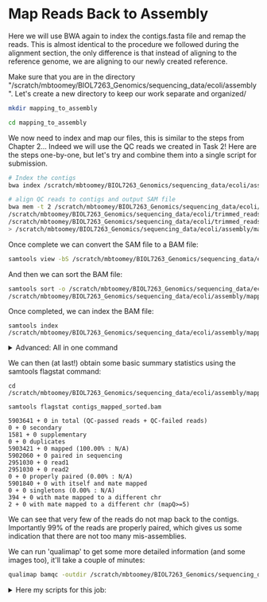 # Map Reads Back to Assembly
Here we will use BWA again to index the contigs.fasta file and remap the reads. This is almost identical to the procedure we followed during the alignment section, the only difference is that instead of aligning to the reference genome, we are aligning to our newly created reference.

Make sure that you are in the directory "/scratch/mbtoomey/BIOL7263_Genomics/sequencing_data/ecoli/assembly". Let's create a new directory to keep our work separate and organized/

```bash
mkdir mapping_to_assembly

cd mapping_to_assembly
```

We now need to index and map our files, this is similar to the steps from Chapter 2... Indeed we will use the QC reads we created in Task 2! Here are the steps one-by-one, but let's try and combine them into a single script for submission. 

```bash
# Index the contigs
bwa index /scratch/mbtoomey/BIOL7263_Genomics/sequencing_data/ecoli/assembly/contig.fasta

# align QC reads to contigs and output SAM file
bwa mem -t 2 /scratch/mbtoomey/BIOL7263_Genomics/sequencing_data/ecoli/assembly/contigs.fasta \
/scratch/mbtoomey/BIOL7263_Genomics/sequencing_data/ecoli/trimmed_reads_val_1.fq.gz \
/scratch/mbtoomey/BIOL7263_Genomics/sequencing_data/ecoli/trimmed_reads_val_1.fq.gz \
> /scratch/mbtoomey/BIOL7263_Genomics/sequencing_data/ecoli/assembly/mapping_to_assembly/contigs_mapped.sam
```

Once complete we can convert the SAM file to a BAM file:
```bash
samtools view -bS /scratch/mbtoomey/BIOL7263_Genomics/sequencing_data/ecoli/assembly/mapping_to_assembly/contigs_mapped.sam >  /scratch/mbtoomey/BIOL7263_Genomics/sequencing_data/ecoli/assembly/mapping_to_assembly/contigs_mapped.bam
```

And then we can sort the BAM file:
```bash
samtools sort -o /scratch/mbtoomey/BIOL7263_Genomics/sequencing_data/ecoli/assembly/mapping_to_assembly/contigs_mapped_sorted.bam \
/scratch/mbtoomey/BIOL7263_Genomics/sequencing_data/ecoli/assembly/mapping_to_assembly/contigs_mapped.bam
```

Once completed, we can index the BAM file:

```
samtools index /scratch/mbtoomey/BIOL7263_Genomics/sequencing_data/ecoli/assembly/mapping_to_assembly/contigs_mapped_sorted.bam
```

<details>
  <summary>Advanced: All in one command</summary>
```bash
  bwa index /scratch/mbtoomey/BIOL7263_Genomics/sequencing_data/ecoli/assembly/contigs.fasta
bwa mem -t 2 /scratch/mbtoomey/BIOL7263_Genomics/sequencing_data/ecoli/assembly/contigs.fasta /scratch/mbtoomey/BIOL7263_Genomics/sequencing_data/ecoli/trimmed_reads_val_1.fq.gz /scratch/mbtoomey/BIOL7263_Genomics/sequencing_data/ecoli/trimmed_reads_val_2.fq.gz > /scratch/mbtoomey/BIOL7263_Genomics/sequencing_data/ecoli/assembly/mapping_to_assembly/contigs_mapped.sam 
samtools sort -o /scratch/mbtoomey/BIOL7263_Genomics/sequencing_data/ecoli/assembly/mapping_to_assembly/contigs_mapped_sorted.bam /scratch/mbtoomey/BIOL7263_Genomics/sequencing_data/ecoli/assembly/mapping_to_assembly/contigs_mapped.sam
samtools index /scratch/mbtoomey/BIOL7263_Genomics/sequencing_data/ecoli/assembly/mapping_to_assembly/contigs_mapped_sorted.bam
```

Here my scripts for this job:

* [align_de_novo.sh](https://github.com/mbtoomey/genomics_adventure/blob/release/scripts/align_de_novo.sh)
* [align_de_novo.sbatch](https://github.com/mbtoomey/genomics_adventure/blob/release/scripts/align_de_novo.sbatch)

</details>

We can then (at last!) obtain some basic summary statistics using the samtools flagstat command:
```
cd /scratch/mbtoomey/BIOL7263_Genomics/sequencing_data/ecoli/assembly/mapping_to_assembly/

samtools flagstat contigs_mapped_sorted.bam

5903641 + 0 in total (QC-passed reads + QC-failed reads)
0 + 0 secondary
1581 + 0 supplementary
0 + 0 duplicates
5903421 + 0 mapped (100.00% : N/A)
5902060 + 0 paired in sequencing
2951030 + 0 read1
2951030 + 0 read2
0 + 0 properly paired (0.00% : N/A)
5901840 + 0 with itself and mate mapped
0 + 0 singletons (0.00% : N/A)
394 + 0 with mate mapped to a different chr
2 + 0 with mate mapped to a different chr (mapQ>=5)
```

We can see that very few of the reads do not map back to the contigs. Importantly 99% of the reads are properly paired, which gives us some indication that there are not too many mis-assemblies.

We can run 'qualimap' to get some more detailed information (and some images too), it'll take a couple of minutes:

```bash
qualimap bamqc -outdir /scratch/mbtoomey/BIOL7263_Genomics/sequencing_data/ecoli/assembly/mapping_to_assembly/bamqc -bam /scratch/mbtoomey/BIOL7263_Genomics/sequencing_data/ecoli/assembly/mapping_to_assembly/contigs_mapped_sorted.bam
```

<details>
  <summary>Here my scripts for this job:</summary>

* [qmap_de_novo.sh](https://github.com/mbtoomey/genomics_adventure/blob/release/scripts/qmap_de_novo.sh)
* [qmap_de_novo.sbatch](https://github.com/mbtoomey/genomics_adventure/blob/release/scripts/qmap_de_novo.sbatch)

<details>


Download the `bamqc` folder and open the qualimapReport.html file in your browser. 

Go to either the "Chromosome stats" section and you will see that the larger of our contigs have a mean coverage of around 160 - which is what we would expect from our original alignment.

If you notice very carefully :wink:, there is one contig which has a size of 46899 - this is very very close to the size (46850) of the main contig we found in the unmapped reads assembly - another good indication that it is a separate sequence (remember we suspected it was a plasmid) and not integrated into a chromosome. We can double check this with a quick blast search...

```bash
blastn -subject /scratch/mbtoomey/BIOL7263_Genomics/sequencing_data/ecoli/assembly/contigs.fasta \
-query /scratch/mbtoomey/BIOL7263_Genomics/sequencing_data/ecoli//unmapped_assembly/spades_assembly/contigs.fasta \
-outfmt 6 -out /scratch/mbtoomey/BIOL7263_Genomics/sequencing_data/ecoli/assembly/mapping_to_assembly/check_plasmid.blastn
```

Opening the 'check_plasmid.blastn' we can see the top hit as:
```
NODE_1_length_46850_cov_69.441152       NODE_33_length_46899_cov_70.549934      100.000 46850   0       0       1       46850   50      46899   0.0     86516
```

This shows us that this contig almost exactly matches the the unmapped assembly, strongly supporting that this is a plasmid sequence and not integrated into the chromosomes.

# Go to [Task 4](https://github.com/mbtoomey/genomics_adventure/blob/release/chapter_4/task_4.md)

